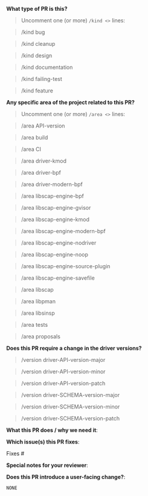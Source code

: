 <!--  Thanks for sending a pull request!  Here are some tips for you:

1. If this is your first time, please read our contributor guidelines in the [CONTRIBUTING.md](https://github.com/falcosecurity/.github/blob/master/CONTRIBUTING.md) file and learn how to compile Falco from source [here](https://falco.org/docs/source).
2. Please label this pull request according to what type of issue you are addressing.
3. Please add a release note!
4. If the PR is unfinished while opening it specify a wip in the title before the actual title, for example, "wip: my awesome feature"
-->

**What type of PR is this?**

> Uncomment one (or more) `/kind <>` lines:

> /kind bug

> /kind cleanup

> /kind design

> /kind documentation

> /kind failing-test

> /kind feature

<!--
Please remove the leading whitespace before the `/kind <>` you uncommented.
-->

**Any specific area of the project related to this PR?**

> Uncomment one (or more) `/area <>` lines:

> /area API-version

> /area build

> /area CI

> /area driver-kmod

> /area driver-bpf

> /area driver-modern-bpf

> /area libscap-engine-bpf

> /area libscap-engine-gvisor

> /area libscap-engine-kmod

> /area libscap-engine-modern-bpf

> /area libscap-engine-nodriver

> /area libscap-engine-noop

> /area libscap-engine-source-plugin

> /area libscap-engine-savefile

> /area libscap

> /area libpman

> /area libsinsp

> /area tests

> /area proposals

<!--
Please remove the leading whitespace before the `/area <>` you uncommented.
-->

**Does this PR require a change in the driver versions?**

> /version driver-API-version-major

> /version driver-API-version-minor

> /version driver-API-version-patch

> /version driver-SCHEMA-version-major

> /version driver-SCHEMA-version-minor

> /version driver-SCHEMA-version-patch

<!--
Please remove the leading whitespace before the `/version <>` you uncommented.
-->

**What this PR does / why we need it**:

**Which issue(s) this PR fixes**:

<!--
Automatically closes linked issue when PR is merged.
Usage: `Fixes #<issue number>`, or `Fixes (paste link of issue)`.
If PR is `kind/failing-tests` please post the related issues/tests in a comment and do not use `Fixes`.
-->

Fixes #

**Special notes for your reviewer**:

**Does this PR introduce a user-facing change?**:

<!--
If no, you have to do nothing.
If yes, a release note is required:
Delete `NONE` and enter your extended release note in the block below.
Please note, the release note follows the "conventional commit specification" (https://www.conventionalcommits.org/en/v1.0.0/):
For example: `fix: broken link`.
If the PR requires additional action from users switching to the new release, prepend the string "action required:".
For example, `action required: change the API interface of libscap`.
-->

```release-note
NONE
```
